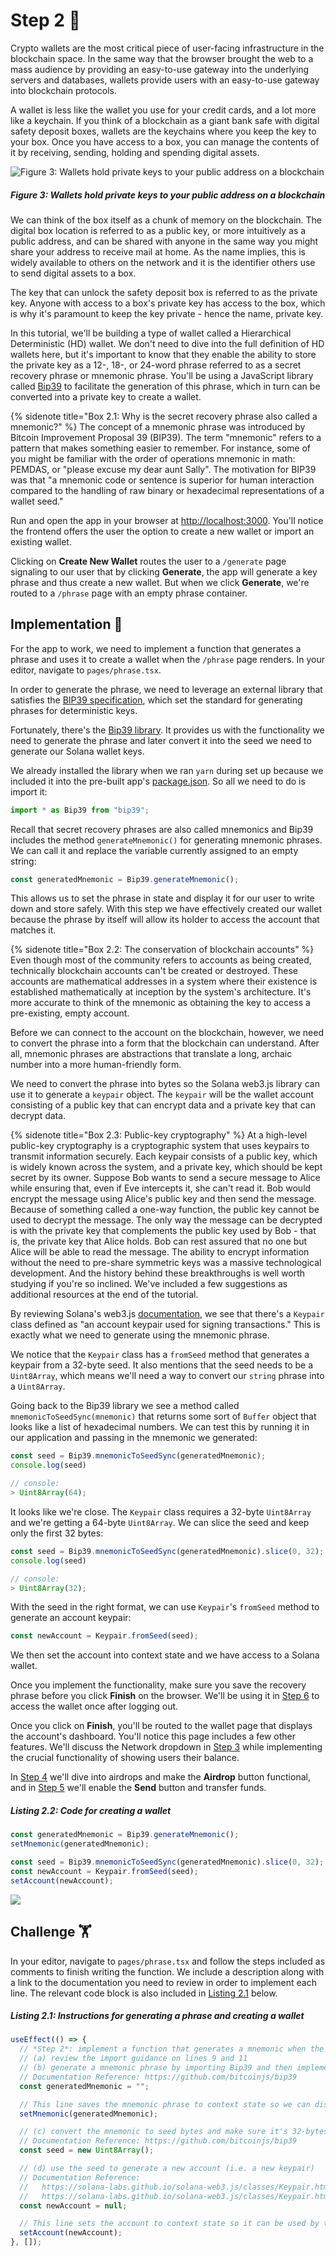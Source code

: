 # Step 2 💼

Crypto wallets are the most critical piece of user-facing infrastructure in the blockchain space. In the same way that the browser brought the web to a mass audience by providing an easy-to-use gateway into the underlying servers and databases, wallets provide users with an easy-to-use gateway into blockchain protocols.

A wallet is less like the wallet you use for your credit cards, and a lot more like a keychain. If you think of a blockchain as a giant bank safe with digital safety deposit boxes, wallets are the keychains where you keep the key to your box. Once you have access to a box, you can manage the contents of it by receiving, sending, holding and spending digital assets.

![Figure 3: Wallets hold private keys to your public address on a blockchain](https://raw.githubusercontent.com/figment-networks/datahub-learn/solana-wallet/figment-learn/new-pathways/solana-wallet/public/safe.jpeg)
##### _Figure 3: Wallets hold private keys to your public address on a blockchain_

We can think of the box itself as a chunk of memory on the blockchain. The digital box location is referred to as a public key, or more intuitively as a public address, and can be shared with anyone in the same way you might share your address to receive mail at home. As the name implies, this is widely available to others on the network and it is the identifier others use to send digital assets to a box.

The key that can unlock the safety deposit box is referred to as the private key. Anyone with access to a box's private key has access to the box, which is why it's paramount to keep the key private - hence the name, private key.

In this tutorial, we'll be building a type of wallet called a Hierarchical Deterministic (HD) wallet. We don't need to dive into the full definition of HD wallets here, but it's important to know that they enable the ability to store the private key as a 12-, 18-, or 24-word phrase referred to as a secret recovery phrase or mnemonic phrase. You'll be using a JavaScript library called [Bip39](https://github.com/bitcoinjs/bip39) to facilitate the generation of this phrase, which in turn can be converted into a private key to create a wallet.

{% sidenote title="Box 2.1: Why is the secret recovery phrase also called a mnemonic?" %}
The concept of a mnemonic phrase was introduced by Bitcoin Improvement Proposal 39 (BIP39). The term "mnemonic" refers to a pattern that makes something easier to remember. For instance, some of you might be familiar with the order of operations mnemonic in math: PEMDAS, or "please excuse my dear aunt Sally". The motivation for BIP39 was that "a mnemonic code or sentence is superior for human interaction compared to the handling of raw binary or hexadecimal representations of a wallet seed."

Run and open the app in your browser at [http://localhost:3000](http://localhost:3000). You'll notice the frontend offers the user the option to create a new wallet or import an existing wallet.

Clicking on **Create New Wallet** routes the user to a `/generate` page signaling to our user that by clicking **Generate**, the app will generate a key phrase and thus create a new wallet. But when we click **Generate**, we're routed to a `/phrase` page with an empty phrase container.

## Implementation 🧩

For the app to work, we need to implement a function that generates a phrase and uses it to create a wallet when the `/phrase` page renders. In your editor, navigate to `pages/phrase.tsx`.

In order to generate the phrase, we need to leverage an external library that satisfies the [BIP39 specification](https://github.com/bitcoin/bips/blob/master/bip-0039.mediawiki), which set the standard for generating phrases for deterministic keys. 

Fortunately, there's the [Bip39 library](https://github.com/bitcoinjs/bip39). It provides us with the functionality we need to generate the phrase and later convert it into the seed we need to generate our Solana wallet keys.

We already installed the library when we ran `yarn` during set up because we included it into the pre-built app's [package.json](https://github.com/figment-networks/wallet-tutorial/blob/main/package.json). So all we need to do is import it:

```javascript
import * as Bip39 from "bip39";
```

Recall that secret recovery phrases are also called mnemonics and Bip39 includes the method `generateMnemonic()` for generating mnemonic phrases. We can call it and replace the variable currently assigned to an empty string:

```javascript
const generatedMnemonic = Bip39.generateMnemonic();
```

This allows us to set the phrase in state and display it for our user to write down and store safely. With this step we have effectively created our wallet because the phrase by itself will allow its holder to access the account that matches it.

{% sidenote title="Box 2.2: The conservation of blockchain accounts" %}
Even though most of the community refers to accounts as being created, technically blockchain accounts can't be created or destroyed. These accounts are mathematical addresses in a system where their existence is established mathematically at inception by the system's architecture. It's more accurate to think of the mnemonic as obtaining the key to access a pre-existing, empty account.

Before we can connect to the account on the blockchain, however, we need to convert the phrase into a form that the blockchain can understand. After all, mnemonic phrases are abstractions that translate a long, archaic number into a more human-friendly form.

We need to convert the phrase into bytes so the Solana web3.js library can use it to generate a `keypair` object. The `keypair` will be the wallet account consisting of a public key that can encrypt data and a private key that can decrypt data.

{% sidenote title="Box 2.3: Public-key cryptography" %}
At a high-level public-key cryptography is a cryptographic system that uses keypairs to transmit information securely. Each keypair consists of a public key, which is widely known across the system, and a private key, which should be kept secret by its owner. Suppose Bob wants to send a secure message to Alice while ensuring that, even if Eve intercepts it, she can't read it. Bob would encrypt the message using Alice's public key and then send the message. Because of something called a one-way function, the public key cannot be used to decrypt the message. The only way the message can be decrypted is with the private key that complements the public key used by Bob - that is, the private key that Alice holds. Bob can rest assured that no one but Alice will be able to read the message. The ability to encrypt information without the need to pre-share symmetric keys was a massive technological development. And the history behind these breakthroughs is well worth studying if you're so inclined. We've included a few suggestions as additional resources at the end of the tutorial.

By reviewing Solana's web3.js [documentation](https://solana-labs.github.io/solana-web3.js/index.html), we see that there's a `Keypair` class defined as "an account keypair used for signing transactions." This is exactly what we need to generate using the mnemonic phrase.

We notice that the `Keypair` class has a `fromSeed` method that generates a keypair from a 32-byte seed. It also mentions that the seed needs to be a `Uint8Array`, which means we'll need a way to convert our `string` phrase into a `Uint8Array`.

Going back to the Bip39 library we see a method called `mnemonicToSeedSync(mnemonic)` that returns some sort of `Buffer` object that looks like a list of hexadecimal numbers. We can test this by running it in our application and passing in the mnemonic we generated:

```javascript
const seed = Bip39.mnemonicToSeedSync(generatedMnemonic);
console.log(seed)

// console:
> Uint8Array(64);
```

It looks like we're close. The `Keypair` class requires a 32-byte `Uint8Array` and we're getting a 64-byte `Uint8Array`. We can slice the seed and keep only the first 32 bytes:

```javascript
const seed = Bip39.mnemonicToSeedSync(generatedMnemonic).slice(0, 32);
console.log(seed)

// console:
> Uint8Array(32);
```

With the seed in the right format, we can use `Keypair`'s `fromSeed` method to generate an account keypair:

```javascript
const newAccount = Keypair.fromSeed(seed);
```

We then set the account into context state and we have access to a Solana wallet.

Once you implement the functionality, make sure you save the recovery phrase before you click **Finish** on the browser. We'll be using it in [Step 6](https://learn.figment.io/tutorials/solana-wallet-step-6) to access the wallet once after logging out. 

Once you click on **Finish**, you'll be routed to the wallet page that displays the account's dashboard. You'll notice this page includes a few other features. We'll discuss the Network dropdown in [Step 3](https://learn.figment.io/tutorials/solana-wallet-step-3) while implementing the crucial functionality of showing users their balance.

In [Step 4](https://learn.figment.io/tutorials/solana-wallet-step-4) we'll dive into airdrops and make the **Airdrop** button functional, and in [Step 5](https://learn.figment.io/tutorials/solana-wallet-step-5) we'll enable the **Send** button and transfer funds.

##### _Listing 2.2: Code for creating a wallet_
```javascript
const generatedMnemonic = Bip39.generateMnemonic();
setMnemonic(generatedMnemonic);

const seed = Bip39.mnemonicToSeedSync(generatedMnemonic).slice(0, 32);
const newAccount = Keypair.fromSeed(seed);
setAccount(newAccount);
```

![](https://raw.githubusercontent.com/figment-networks/datahub-learn/solana-wallet/figment-learn/new-pathways/solana-wallet/public/dashboard.png)

## Challenge 🏋️ 

In your editor, navigate to `pages/phrase.tsx` and follow the steps included as comments to finish writing the function. We include a description along with a link to the documentation you need to review in order to implement each line. The relevant code block is also included in [Listing 2.1](#listing-21-instructions-for-generating-a-phrase-and-creating-a-wallet) below.

##### _Listing 2.1: Instructions for generating a phrase and creating a wallet_
```javascript
useEffect(() => {
  // *Step 2*: implement a function that generates a mnemonic when the page renders, and uses it to create a wallet (i.e. account)
  // (a) review the import guidance on lines 9 and 11
  // (b) generate a mnemonic phrase by importing Bip39 and then implementing the appropriate method on the imported Bip39 instance
  // Documentation Reference: https://github.com/bitcoinjs/bip39
  const generatedMnemonic = "";

  // This line saves the mnemonic phrase to context state so we can display it for the wallet user to copy
  setMnemonic(generatedMnemonic);

  // (c) convert the mnemonic to seed bytes and make sure it's 32-bytes (Hint: console log the seed to see how many bytes you have vs how many you need)
  // Documentation Reference: https://github.com/bitcoinjs/bip39
  const seed = new Uint8Array();

  // (d) use the seed to generate a new account (i.e. a new keypair)
  // Documentation Reference:
  //   https://solana-labs.github.io/solana-web3.js/classes/Keypair.html
  //   https://solana-labs.github.io/solana-web3.js/classes/Keypair.html#fromSeed
  const newAccount = null;

  // This line sets the account to context state so it can be used by the app
  setAccount(newAccount);
}, []);
```
